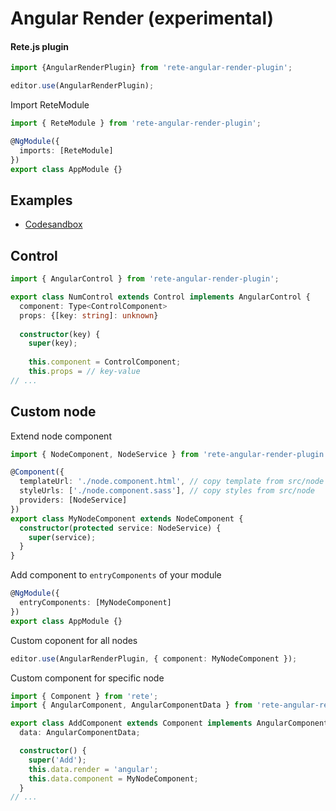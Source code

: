 Angular Render (experimental)
====
#### Rete.js plugin

```ts
import {AngularRenderPlugin} from 'rete-angular-render-plugin';

editor.use(AngularRenderPlugin);
```

Import ReteModule
```ts
import { ReteModule } from 'rete-angular-render-plugin';

@NgModule({
  imports: [ReteModule]
})
export class AppModule {}
```

Examples
---

- [Codesandbox](https://codesandbox.io/s/retejs-angular-render-v29f9)


Control
---

```ts
import { AngularControl } from 'rete-angular-render-plugin';

export class NumControl extends Control implements AngularControl {
  component: Type<ControlComponent>
  props: {[key: string]: unknown}
  
  constructor(key) {
    super(key);
    
    this.component = ControlComponent;
    this.props = // key-value
// ...
```

Custom node
---

Extend node component
```ts
import { NodeComponent, NodeService } from 'rete-angular-render-plugin';

@Component({
  templateUrl: './node.component.html', // copy template from src/node
  styleUrls: ['./node.component.sass'], // copy styles from src/node
  providers: [NodeService]
})
export class MyNodeComponent extends NodeComponent {
  constructor(protected service: NodeService) {
    super(service);
  }
}
```

Add component to `entryComponents` of your module
```ts
@NgModule({
  entryComponents: [MyNodeComponent]
})
export class AppModule {}
```

Custom coponent for all nodes
```ts
editor.use(AngularRenderPlugin, { component: MyNodeComponent });
```

Custom component for specific node
```ts
import { Component } from 'rete';
import { AngularComponent, AngularComponentData } from 'rete-angular-render-plugin';

export class AddComponent extends Component implements AngularComponent {
  data: AngularComponentData;

  constructor() {
    super('Add');
    this.data.render = 'angular';
    this.data.component = MyNodeComponent;
  }
// ...
```

